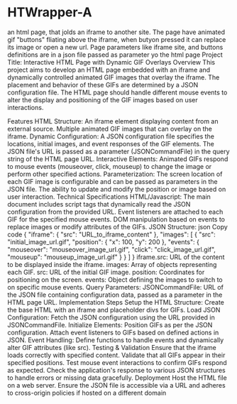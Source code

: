 # HTWrapper-A
an html page, that jolds an iframe to another site. The page have animated gif "buttons" fliating above the iframe, when butyon pressed it can replace its image or open a new url. Page parameters like iframe site, and buttons definitions are in a json file passed as parameter yo the html page
Project Title: Interactive HTML Page with Dynamic GIF Overlays
Overview
This project aims to develop an HTML page embedded with an iframe and dynamically controlled animated GIF images that overlay the iframe. The placement and behavior of these GIFs are determined by a JSON configuration file. The HTML page should handle different mouse events to alter the display and positioning of the GIF images based on user interactions.

Features
HTML Structure:
An iframe element displaying content from an external source.
Multiple animated GIF images that can overlay on the iframe.
Dynamic Configuration:
A JSON configuration file specifies the locations, initial images, and event responses of the GIF elements.
The JSON file's URL is passed as a parameter (JSONCommandFile) in the query string of the HTML page URL.
Interactive Elements:
Animated GIFs respond to mouse events (mouseover, click, mouseup) to change the image or perform other specified actions.
Parameterization:
The screen location of each GIF image is configurable and can be passed as parameters in the JSON file.
The ability to update and modify the position or image based on user interaction.
Technical Specifications
HTML/Javascript:
The main document includes script tags that dynamically read the JSON configuration from the provided URL.
Event listeners are attached to each GIF for the specified mouse events.
DOM manipulation based on events to replace images or modify attributes of the GIFs.
JSON Structure:
json
Copy code
{
  "iframe": {
    "src": "URL_to_iframe_content"
  },
  "images": [
    {
      "src": "initial_image_url.gif",
      "position": { "x": 100, "y": 200 },
      "events": {
        "mouseover": "mouseover_image_url.gif",
        "click": "click_image_url.gif",
        "mouseup": "mouseup_image_url.gif"
      }
    }
  ]
}
iframe.src: URL of the content to be displayed inside the iframe.
images: Array of objects representing each GIF.
src: URL of the initial GIF image.
position: Coordinates for positioning on the screen.
events: Object defining the images to switch to on specific mouse events.
Query Parameters:
JSONCommandFile: URL of the JSON file containing configuration data, passed as a parameter in the HTML page URL.
Implementation Steps
Setup the HTML Structure:
Create the base HTML with an iframe and placeholder divs for GIFs.
Load JSON Configuration:
Fetch the JSON configuration using the URL provided in JSONCommandFile.
Initialize Elements:
Position GIFs as per the JSON configuration.
Attach event listeners to GIFs based on defined actions in JSON.
Event Handling:
Define functions to handle events and dynamically alter GIF attributes (like src).
Testing & Validation
Ensure that the iframe loads correctly with specified content.
Validate that all GIFs appear in their specified positions.
Test mouse event interactions to confirm GIFs respond as expected.
Check the application's response to various JSON structures to handle errors or missing data gracefully.
Deployment
Host the HTML file on a web server.
Ensure the JSON file is accessible via a URL and adheres to cross-origin policies if hosted on a different domain
